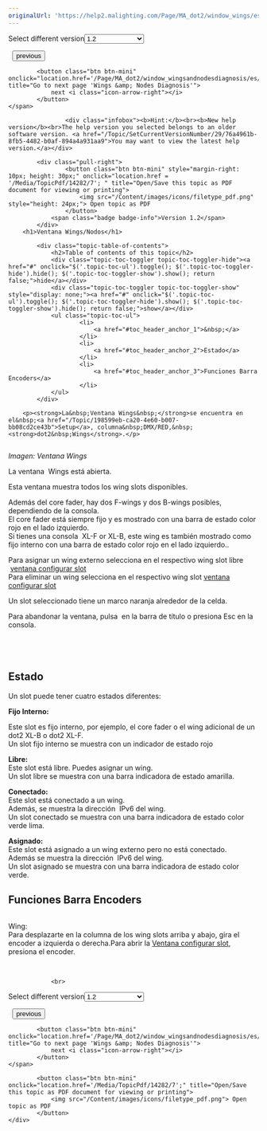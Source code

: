 ```yaml
---
originalUrl: 'https://help2.malighting.com/Page/MA_dot2/window_wings/es/1.2'
---
```


<div class="topic-navigation">

<div class="pull-right">
	<span class="pull-left">


<div class="pull-left">
<form action="/Topic/SetCurrentVersionNumber" class="form-inline" id="frmTagSelector" method="post">	<span class="form-mini">
		<div class="input-prepend"><span class="add-on">Select different version</span><select autocomplete="off" id="versionNumberId" name="versionNumberId" onchange="$(this).closest('#frmTagSelector').submit();" style="width: 120px;"><option value="">- latest -</option>
<option value="3">1.1</option>
<option selected="selected" value="7">1.2</option>
<option value="12">1.3</option>
<option value="16">1.5</option>
<option value="29">1.9</option>
</select></div>
		<input data-val="true" data-val-number="The field Int32 must be a number." data-val-required="The Int32 field is required." id="ProductId" name="ProductId" type="hidden" value="7">
		<input id="CurrentGuid" name="CurrentGuid" type="hidden" value="76a4961b-8fb5-4482-b0af-894a4a931aa9">
	</span>
</form></div>&nbsp;	</span>
	<span class="pull-right" style="white-space: nowrap;">
			<button class="btn btn-mini" onclick="location.href='/Page/MA_dot2/window_windowsettings/es/1.2'; " title="Go to previous page 'Window Settings'">
				<i class="icon-arrow-left"></i> previous
			</button>

			<button class="btn btn-mini" onclick="location.href='/Page/MA_dot2/window_wingsandnodesdiagnosis/es/1.2';" title="Go to next page 'Wings &amp; Nodes Diagnosis'">
				next <i class="icon-arrow-right"></i> 
			</button>
	</span>
</div>
<div class="clear-fix" style="margin-bottom: 10px"></div>
</div>

					<div class="infobox"><b>Hint:</b><br><b>New help version</b><br>The help version you selected belongs to an older software version. <a href="/Topic/SetCurrentVersionNumber/29/76a4961b-8fb5-4482-b0af-894a4a931aa9">You may want to view the latest help version.</a></div>

			<div class="pull-right">
					<button class="btn btn-mini" style="margin-right: 10px; height: 30px;" onclick="location.href = '/Media/TopicPdf/14282/7'; " title="Open/Save this topic as PDF document for viewing or printing">
						<img src="/Content/images/icons/filetype_pdf.png" style="height: 24px;"> Open topic as PDF
					</button>
				<span class="badge badge-info">Version 1.2</span>
			</div>
		<h1>Ventana Wings/Nodos</h1>

			<div class="topic-table-of-contents">
				<h2>Table of contents of this topic</h2>
				<div class="topic-toc-toggler topic-toc-toggler-hide"><a href="#" onclick="$('.topic-toc-ul').toggle(); $('.topic-toc-toggler-hide').hide(); $('.topic-toc-toggler-show').show(); return false;">hide</a></div>
				<div class="topic-toc-toggler topic-toc-toggler-show" style="display: none;"><a href="#" onclick="$('.topic-toc-ul').toggle(); $('.topic-toc-toggler-hide').show(); $('.topic-toc-toggler-show').hide(); return false;">show</a></div>
				<ul class="topic-toc-ul">
						<li>
							<a href="#toc_header_anchor_1">&nbsp;</a>
						</li>
						<li>
							<a href="#toc_header_anchor_2">Estado</a>
						</li>
						<li>
							<a href="#toc_header_anchor_3">Funciones Barra Encoders</a>
						</li>
				</ul>
			</div>

		<p><strong>La&nbsp;Ventana Wings&nbsp;</strong>se encuentra en el&nbsp;<a href="/Topic/198599eb-ca20-4e60-b007-bb08cd2ce43b">Setup</a>, columna&nbsp;DMX/RED,&nbsp;<strong>dot2&nbsp;Wings</strong>.</p>

<p><img alt="" src="/Media/Image/Dot2_ViewsandWindows_WingsNodes03_1-1-3.png"></p>

<p><em>Imagen: Ventana Wings</em></p>

<p>La ventana&nbsp; Wings&nbsp;está abierta.</p>

<p>Esta ventana muestra todos los wing slots disponibles.</p>

<p>Además del&nbsp;core fader, hay dos&nbsp;F-wings y dos&nbsp;B-wings posibles, dependiendo de la consola.<br>
El core fader está siempre fijo y es mostrado con una barra de estado color rojo en el lado izquierdo.<br>
Si tienes una consola&nbsp; XL-F or XL-B, este wing es también mostrado como fijo interno con una barra de estado color rojo en el lado izquierdo..</p>

<p>Para asignar un wing externo selecciona en el respectivo wing slot libre &nbsp;<a href="/Topic/10b7a10b-d060-4b5e-86f7-ca31a95ab065">ventana configurar slot</a><br>
Para eliminar un wing&nbsp;selecciona en el respectivo wing slot&nbsp;<a href="/Topic/10b7a10b-d060-4b5e-86f7-ca31a95ab065">ventana configurar slot</a></p>

<p>Un slot seleccionado tiene un marco naranja alrededor de la celda.</p>

<p>Para abandonar la ventana, pulsa&nbsp;<img alt="" src="/Media/Image/Dot2_ViewsandWindows_ControlElements_TitleBar08_1-0.PNG">&nbsp;en la barra de título o presiona&nbsp;<span class="hardkey">Esc</span>&nbsp;en la consola.</p>

<a name="toc_header_anchor_1" id="toc_header_anchor_1" class="topic-toc-item"></a><h2>&nbsp;</h2>

<a name="toc_header_anchor_2" id="toc_header_anchor_2" class="topic-toc-item"></a><h2>Estado</h2>

<p>Un slot puede tener cuatro estados diferentes:</p>

<p><img alt="" src="/Media/Image/Dot2_ViewsandWindows_WingsNodes01_1-0.PNG"><strong>Fijo Interno:</strong></p>

<p>Este slot es fijo interno, por ejemplo, el&nbsp;core fader o el wing adicional de un dot2 XL-B o dot2 XL-F.<br>
Un slot fijo interno se muestra con un indicador de estado rojo</p>

<p><img alt="" src="/Media/Image/Dot2_ViewsandWindows_WingsNodes02_1-0.PNG"><strong>Libre:</strong><br>
Este slot está libre. Puedes asignar un wing.<br>
Un slot libre se muestra con una barra indicadora de estado amarilla.</p>

<p><img alt="" src="/Media/Image/Dot2_ViewsandWindows_WingsNodes04_1-0.png"><strong>Conectado:</strong><br>
Este slot está conectado a un wing.<br>
Además, se muestra la dirección&nbsp; IPv6 del wing.<br>
Un slot conectado se muestra con una barra indicadora de estado color verde lima.</p>

<p><img alt="" src="/Media/Image/Dot2_ViewsandWindows_WingsNodes05_1-0.png"><strong>Asignado:</strong><br>
Este slot está asignado a un wing externo pero no está conectado.<br>
Además se muestra la dirección&nbsp; IPv6 del wing.<br>
Un slot asignado se muestra con una barra indicadora de estado color verde.</p>

<a name="toc_header_anchor_3" id="toc_header_anchor_3" class="topic-toc-item"></a><h2>Funciones Barra Encoders</h2>

<p><img alt="" src="/Media/Image/Dot2_ViewsandWindows_WingsNodes06_1-0.png"></p>

<p>Wing:<br>
Para desplazarte en la columna de los wing slots arriba y abajo, gira el encoder&nbsp;a izquierda o derecha.Para abrir la&nbsp;<a href="/Topic/10b7a10b-d060-4b5e-86f7-ca31a95ab065">Ventana configurar slot</a>, presiona el&nbsp;encoder.</p>

<p>&nbsp;</p>


				<br>
<div class="topic-navigation">

<div class="pull-right">
	<span class="pull-left">


<div class="pull-left">
<form action="/Topic/SetCurrentVersionNumber" class="form-inline" id="frmTagSelector" method="post">	<span class="form-mini">
		<div class="input-prepend"><span class="add-on">Select different version</span><select autocomplete="off" id="versionNumberId" name="versionNumberId" onchange="$(this).closest('#frmTagSelector').submit();" style="width: 120px;"><option value="">- latest -</option>
<option value="3">1.1</option>
<option selected="selected" value="7">1.2</option>
<option value="12">1.3</option>
<option value="16">1.5</option>
<option value="29">1.9</option>
</select></div>
		<input data-val="true" data-val-number="The field Int32 must be a number." data-val-required="The Int32 field is required." id="ProductId" name="ProductId" type="hidden" value="7">
		<input id="CurrentGuid" name="CurrentGuid" type="hidden" value="76a4961b-8fb5-4482-b0af-894a4a931aa9">
	</span>
</form></div>&nbsp;	</span>
	<span class="pull-right" style="white-space: nowrap;">
			<button class="btn btn-mini" onclick="location.href='/Page/MA_dot2/window_windowsettings/es/1.2'; " title="Go to previous page 'Window Settings'">
				<i class="icon-arrow-left"></i> previous
			</button>

			<button class="btn btn-mini" onclick="location.href='/Page/MA_dot2/window_wingsandnodesdiagnosis/es/1.2';" title="Go to next page 'Wings &amp; Nodes Diagnosis'">
				next <i class="icon-arrow-right"></i> 
			</button>
	</span>
</div>
	<div class="clear-fix"></div>
	<div class="pull-right">
	
			<button class="btn btn-mini" onclick="location.href='/Media/TopicPdf/14282/7';" title="Open/Save this topic as PDF document for viewing or printing">
				<img src="/Content/images/icons/filetype_pdf.png"> Open topic as PDF
			</button>
	</div>
<div class="clear-fix" style="margin-bottom: 10px"></div>
</div>

	
